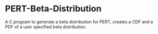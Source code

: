 PERT-Beta-Distribution
======================

A C program to generate a beta distribution for PERT, creates a CDF and a PDF of a user specified beta distribution.